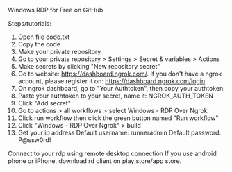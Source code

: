 Windows RDP for Free on GitHub

Steps/tutorials:
1. Open file code.txt
2. Copy the code
3. Make your private repository
4. Go to your private repository > Settings > Secret & variables > Actions
5. Make secrets by clicking "New repository secret"
6. Go to website: https://dashboard.ngrok.com/. If you don't have a ngrok account, please register it on: https://dashboard.ngrok.com/login.
7. On ngrok dashboard, go to "Your Authtoken", then copy your authtoken.
8. Paste your authtoken to your secret, name it: NGROK_AUTH_TOKEN
9. Click "Add secret"
10. Go to actions > all workflows > select Windows - RDP Over Ngrok
11. Click run workflow then click the green button named "Run workflow"
12. Click "Windows - RDP Over Ngrok" > build
13. Get your ip address
 Default username: runneradmin
 Default password: P@ssw0rd!

Connect to your rdp using remote desktop connection
If you use android phone or iPhone, download rd client on play store/app store.
